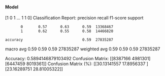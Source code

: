 #### Model
[1 0 1 ... 1 1 0]
Classification Report:
              precision    recall  f1-score   support

           0       0.57      0.63      0.59  13368467
           1       0.62      0.55      0.58  14466820

    accuracy                           0.59  27835287
   macro avg       0.59      0.59      0.59  27835287
weighted avg       0.59      0.59      0.59  27835287

Accuracy: 0.5894146879103492
Confusion Matrix:
[[8387166 4981301]
 [6447459 8019361]]
Confusion Matrix (%):
[[30.13141557 17.8956337 ]
 [23.16289751 28.81005322]]
